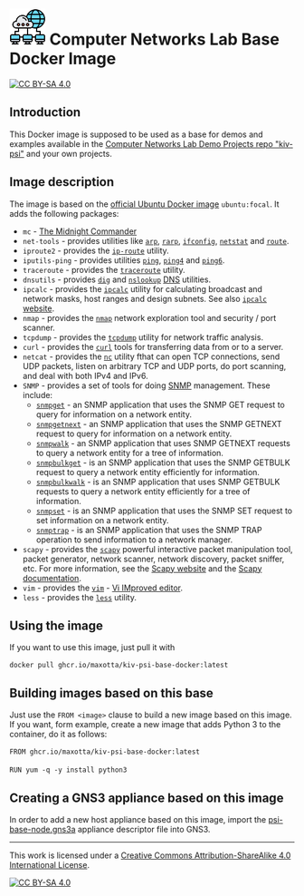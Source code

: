 # ![PSI Logo](images/icon-64-net.png) Computer Networks Lab Base Docker Image
[![CC BY-SA 4.0][cc-by-sa-shield]][cc-by-sa]

## Introduction

This Docker image is supposed to be used as a base for demos and examples available in the [Computer Networks Lab Demo Projects repo "kiv-psi"](https://github.com/maxotta/kiv-psi) and your own projects.

## Image description

The image is based on the [official Ubuntu Docker image](https://hub.docker.com/_/ubuntu) `ubuntu:focal`.
It adds the following packages:
* `mc` - [The Midnight Commander](https://en.wikipedia.org/wiki/Midnight_Commander)
* `net-tools` - provides utilities like [`arp`](http://manpages.ubuntu.com/manpages/focal/en/man8/arp.8.html), [`rarp`](http://manpages.ubuntu.com/manpages/focal/en/man8/rarp.8.html), [`ifconfig`](http://manpages.ubuntu.com/manpages/focal/en/man8/ifconfig.8.html), [`netstat`](http://manpages.ubuntu.com/manpages/focal/en/man8/netstat.8.html) and [`route`](http://manpages.ubuntu.com/manpages/focal/en/man8/route.8.html).
* `iproute2` - provides the [`ip-route`](http://manpages.ubuntu.com/manpages/focal/en/man8/ip-route.8.html) utility.
* `iputils-ping` - provides utilities [`ping`](http://manpages.ubuntu.com/manpages/focal/en/man8/ping.8.html), [`ping4`](http://manpages.ubuntu.com/manpages/focal/en/man8/ping4.8.html) and [`ping6`](http://manpages.ubuntu.com/manpages/focal/en/man8/ping6.8.html).
* `traceroute` - provides the [`traceroute`](http://manpages.ubuntu.com/manpages/focal/en/man1/traceroute.db.1.html) utility.
* `dnsutils` - provides [`dig`](http://manpages.ubuntu.com/manpages/focal/en/man1/dig.1.html) and [`nslookup`](http://manpages.ubuntu.com/manpages/focal/en/man1/nslookup.1.html) [DNS](https://en.wikipedia.org/wiki/Domain_Name_System) utilities.
* `ipcalc` - provides the [`ipcalc`](http://manpages.ubuntu.com/manpages/focal/en/man1/ipcalc.1.html) utility for calculating broadcast and network masks, host ranges and design subnets. See also [`ipcalc` website](http://jodies.de/ipcalc).
* `nmap` - provides the [`nmap`](http://manpages.ubuntu.com/manpages/focal/en/man1/nmap.1.html) network exploration tool and security / port scanner.
* `tcpdump` - provides the [`tcpdump`](http://manpages.ubuntu.com/manpages/focal/en/man8/tcpdump.8.html) utility for network traffic analysis.
* `curl` - provides the [`curl`](http://manpages.ubuntu.com/manpages/focal/en/man1/curl.1.html) tools for transferring data from or to a server.
* `netcat` - provides the [`nc`](http://manpages.ubuntu.com/manpages/focal/en/man1/nc.1.html) utility fthat can open TCP connections, send UDP packets, listen on arbitrary
     TCP and UDP ports, do port scanning, and deal with both IPv4 and IPv6.
* `SNMP` - provides a set of tools for doing [SNMP](https://en.wikipedia.org/wiki/Simple_Network_Management_Protocol) management. These include:
    * [`snmpget`](https://manpages.ubuntu.com/manpages/focal/man1/snmpget.1.html) - an SNMP application that uses the SNMP GET request to query for information on a network entity. 
    * [`snmpgetnext`](https://manpages.ubuntu.com/manpages/focal/man1/snmpgetnext.1.html) - an SNMP application that uses the SNMP GETNEXT request to query for information on a network entity.
    * [`snmpwalk`](https://manpages.ubuntu.com/manpages/focal/man1/snmpwalk.1.html) - an SNMP application that uses SNMP GETNEXT requests to query a network entity for a tree of information.
    * [`snmpbulkget`](https://manpages.ubuntu.com/manpages/focal/man1/snmpbulkget.1.html) - is an SNMP application that uses the SNMP GETBULK request to query a network entity efficiently for information.
    * [`snmpbulkwalk`](https://manpages.ubuntu.com/manpages/focal/man1/snmpbulkwalk.1.html) - is an SNMP application that uses SNMP GETBULK requests to query a network entity efficiently for a tree of information.
    * [`snmpset`](https://manpages.ubuntu.com/manpages/focal/man1/snmpset.1.html) - is an SNMP application that uses the SNMP SET request to set information on a network entity.
    * [`snmptrap`](https://manpages.ubuntu.com/manpages/focal/man1/snmptrap.1.html) - is an SNMP application that uses the SNMP TRAP operation to send information to a network manager.
* `scapy` - provides the [`scapy`](https://manpages.ubuntu.com/manpages/focal/man1/scapy.1.html) powerful interactive packet manipulation tool, packet generator, network scanner, network discovery, packet sniffer, etc. For more information, see the [Scapy website](https://scapy.net) and the [Scapy documentation](https://scapy.readthedocs.io/en/latest/).
* `vim` - provides the [`vim`](http://manpages.ubuntu.com/manpages/focal/en/man1/vim.1.html) - [Vi IMproved editor](https://en.wikipedia.org/wiki/Vim_(text_editor)).
* `less` - provides the [`less`](http://manpages.ubuntu.com/manpages/focal/en/man1/less.1.html) utility.

## Using the image

If you want to use this image, just pull it with
```
docker pull ghcr.io/maxotta/kiv-psi-base-docker:latest
```

## Building images based on this base

Just use the `FROM <image>` clause to build a new image based on this image. If you want, form example, create a new image that adds Python 3 to the container, do it as follows:

```
FROM ghcr.io/maxotta/kiv-psi-base-docker:latest

RUN yum -q -y install python3
```

## Creating a GNS3 appliance based on this image

In order to add a new host appliance based on this image, import the [psi-base-node.gns3a](psi-base-node.gns3a) appliance descriptor file into GNS3.

---

This work is licensed under a
[Creative Commons Attribution-ShareAlike 4.0 International License][cc-by-sa].

[![CC BY-SA 4.0][cc-by-sa-image]][cc-by-sa]

[cc-by-sa]: http://creativecommons.org/licenses/by-sa/4.0/
[cc-by-sa-image]: https://licensebuttons.net/l/by-sa/4.0/88x31.png
[cc-by-sa-shield]: https://img.shields.io/badge/License-CC%20BY--SA%204.0-lightgrey.svg
